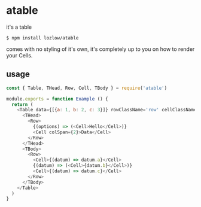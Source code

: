 # atable

it's a table

```
$ npm install lozlow/atable
```

comes with no styling of it's own, it's completely up to you on how to render your Cells.

## usage

```js
const { Table, THead, Row, Cell, TBody } = require('atable')

module.exports = function Example () {
  return (
    <Table data={[{a: 1, b: 2, c: 3}]} rowClassName='row' cellClassName='cell'>
      <THead>
        <Row>
          {(options) => (<Cell>Hello</Cell>)}
          <Cell colSpan={2}>Data</Cell>
        </Row>
      </THead>
      <TBody>
        <Row>
          <Cell>{(datum) => datum.a}</Cell>
          {(datum) => (<Cell>{datum.b}</Cell>)}
          <Cell>{(datum) => datum.c}</Cell>
        </Row>
      </TBody>
    </Table>
  )
}
```
